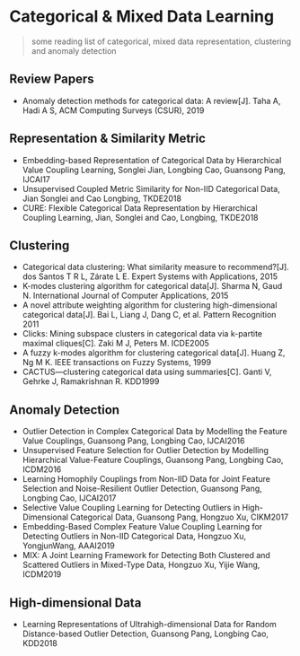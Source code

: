 # Categorical & Mixed Data Learning

> some reading list of categorical, mixed data representation, clustering and anomaly detection

## Review Papers
- Anomaly detection methods for categorical data: A review[J]. Taha A, Hadi A S, ACM Computing Surveys (CSUR), 2019

## Representation & Similarity Metric
- Embedding-based Representation of Categorical Data by Hierarchical Value Coupling Learning, Songlei Jian, Longbing Cao, Guansong Pang, IJCAI17
- Unsupervised Coupled Metric Similarity for Non-IID Categorical Data, Jian Songlei and Cao Longbing, TKDE2018
- CURE: Flexible Categorical Data Representation by Hierarchical Coupling Learning, Jian, Songlei and Cao, Longbing, TKDE2018

## Clustering
- Categorical data clustering: What similarity measure to recommend?[J]. dos Santos T R L, Zárate L E. Expert Systems with Applications, 2015
- K-modes clustering algorithm for categorical data[J]. Sharma N, Gaud N. International Journal of Computer Applications, 2015
- A novel attribute weighting algorithm for clustering high-dimensional categorical data[J]. Bai L, Liang J, Dang C, et al. Pattern Recognition 2011
- Clicks: Mining subspace clusters in categorical data via k-partite maximal cliques[C]. Zaki M J, Peters M. ICDE2005
- A fuzzy k-modes algorithm for clustering categorical data[J]. Huang Z, Ng M K. IEEE transactions on Fuzzy Systems, 1999
- CACTUS—clustering categorical data using summaries[C]. Ganti V, Gehrke J, Ramakrishnan R. KDD1999

## Anomaly Detection
- Outlier Detection in Complex Categorical Data by Modelling the Feature Value Couplings, Guansong Pang, Longbing Cao, IJCAI2016
- Unsupervised Feature Selection for Outlier Detection by Modelling Hierarchical Value-Feature Couplings, Guansong Pang, Longbing Cao, ICDM2016 
- Learning Homophily Couplings from Non-IID Data for Joint Feature Selection and Noise-Resilient Outlier Detection, Guansong Pang, Longbing Cao, IJCAI2017
- Selective Value Coupling Learning for Detecting Outliers in High-Dimensional Categorical Data, Guansong Pang, Hongzuo Xu, CIKM2017
- Embedding-Based Complex Feature Value Coupling Learning for Detecting Outliers in Non-IID Categorical Data, Hongzuo Xu, YongjunWang, AAAI2019
- MIX: A Joint Learning Framework for Detecting Both Clustered and Scattered Outliers in Mixed-Type Data, Hongzuo Xu, Yijie Wang, ICDM2019

## High-dimensional Data
- Learning Representations of Ultrahigh-dimensional Data for Random Distance-based Outlier Detection, Guansong Pang, Longbing Cao, KDD2018
